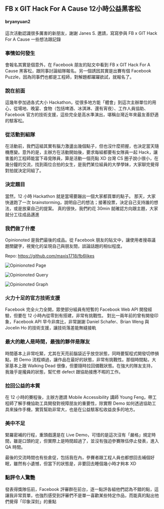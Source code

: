 ## FB x GIT Hack For A Cause 12小時公益黑客松

#### bryanyuan2

這次活動認識很多厲害的新朋友，謝謝 Janes S. 邀請，寫寫參與 FB x GIT Hack For A Cause 一些想法跟記錄

### 事情如何發生
會報名其實是個意外，在 Facebook 朋友的貼文中看到 FB x GIT Hack For A Cause 黑客松，跟同事討論組隊報名。另一個誘因其實是出賽有個 Facebook Puzzle，因為同事們也都是工程師，對解題都躍躍欲試，就報名了。

### 說在前面
這幾年參加過各式大小 Hackathon，從很多地方能「體會」到這次主辦單位的用心，從場地、晚宴、食物（包括啤酒、冰淇淋、還有宵夜）、工作人員協助、Facebook 官方的技術支援，這些完全是高水準演出，堪稱台灣近年來最友善舒適的駭客松。

### 從活動到組隊
在活動前，我們這組其實有腦力激盪出幾個點子，但也沒什麼把握，也決定當天隨機應變。意外的是，主辦方在活動開始後，要求每組都要有女隊員一起 Hack，讓害羞的工程師能當下尋覓隊員，算是活動一個亮點 XD
台灣 CS 圈子說小很小，在幾分鐘的交流，找到兩位合拍的女生，是我們某位組員的大學學妹，大家聊完覺得對拍就決定同組了。

### 決定題目
當然，12 小時 Hackathon 就是當場要蹦出一個大家都買單的點子。
那天，大家快速跑了一次 brainstorming，說明自己的想法；接著投票，決定自己支持誰的想法，或是放棄自己的提案。
真的很快，我們約花 30min 就確認方向跟主題，大家就分工往成品邁進

### 我們做了什麼
Opinionoted 是我們最後的成品。從 Facebook 朋友的貼文中，讓使用者搜尋議題關鍵字，視覺化的呈現自己與朋友間，談論話題的相似程度。

Repo: https://github.com/maxis1718/fb6likes

![Opinionoted Page](https://raw.githubusercontent.com/maxis1718/fb6likes/master/screenshots/opinionoted_1.jpg "Opinionoted Page")

![Opinionoted Query](https://raw.githubusercontent.com/maxis1718/fb6likes/master/screenshots/opinionoted_2.jpg "Opinionoted Query")

![Opinionoted Graph](https://raw.githubusercontent.com/maxis1718/fb6likes/master/screenshots/opinionoted_3.jpg "Opinionoted Graph")


### 火力十足的官方技術支援
Facebook 完全火力全開，眾使部分組員有短暫的 Facebook Web API 開發經驗，但要在 12 小時內從零到有搭建，非常有挑戰性。
對比一兩年前的曾有開發印象，Facebook API 早今非席比，非常謝謝 Daniel Schafer、Brian Weng 與 Jocelin Ho 的技術支援，讓技術落差能無縫接軌

### 最大的敵人是時間，最強的夥伴是隊友
時間基本上非常吃緊，尤其在天亮前腦袋近乎放空狀態，同時要幫程式開發切停損點，把 Demo 流程順過，讓作品在最好的狀態，非常有挑戰性。那個時間點，大家基本上跟 Walking Dead 很像，但要隨時拉回備戰狀態。在強大的隊友支持，我幾乎是攏員的狀態，幫忙修 defect 跟協助接應不暇的工作。

### 拉回公益的本質
在 12 小時的賽程後，主辦方邀請 Mobile Accessibility 講師 Young Feng，帶工程師了解手機協助工具開發對視障朋友的重要性，除實際 Demo 如何透過協助工具來操作手機，實質幫助非常大，也是在公益駭客松收益良多的地方。

### 美中不足
緊羅密補的行程，重頭戲還是在 Live Demo，可惜的是這次沒有「嚴格」規定時間，雖是口頭約定，但實際上是時間超過了，並沒有強迫參賽隊伍停止發表，進入 QA 時間。

最後的交流時間也有些倉促，包括我在內，參賽者跟工程人員也都想回去補個好眠，雖然有小遺憾，但當下的狀態是，非要回去睡個幾小時才夠本 XD

### 點評令人驚艷
發表得獎隊伍前，Facebook 評審群在前台，逐一點評各組他們認為不錯的點，這讓我非常買單，也強烈感受到評審們不是單一喜歡某些特定作品，而能真的點出他們覺得「印象深刻」的重點
